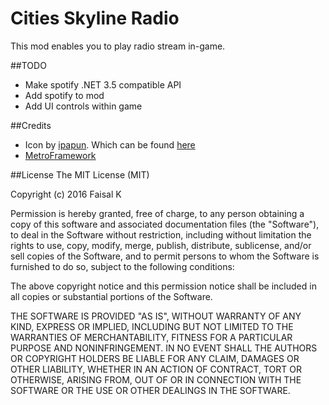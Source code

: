 # Cities Skyline Radio
This mod enables you to play radio stream in-game.

##TODO
- Make spotify .NET 3.5 compatible API
- Add spotify to mod
- Add UI controls within game

##Credits
- Icon by [ipapun](http://ipapun.deviantart.com/). Which can be found [here](http://findicons.com/icon/158437/mic?id=372347)
- [MetroFramework](http://thielj.github.io/MetroFramework)

##License
The MIT License (MIT)

Copyright (c) 2016 Faisal K

Permission is hereby granted, free of charge, to any person obtaining a copy
of this software and associated documentation files (the "Software"), to deal
in the Software without restriction, including without limitation the rights
to use, copy, modify, merge, publish, distribute, sublicense, and/or sell
copies of the Software, and to permit persons to whom the Software is
furnished to do so, subject to the following conditions:

The above copyright notice and this permission notice shall be included in all
copies or substantial portions of the Software.

THE SOFTWARE IS PROVIDED "AS IS", WITHOUT WARRANTY OF ANY KIND, EXPRESS OR
IMPLIED, INCLUDING BUT NOT LIMITED TO THE WARRANTIES OF MERCHANTABILITY,
FITNESS FOR A PARTICULAR PURPOSE AND NONINFRINGEMENT. IN NO EVENT SHALL THE
AUTHORS OR COPYRIGHT HOLDERS BE LIABLE FOR ANY CLAIM, DAMAGES OR OTHER
LIABILITY, WHETHER IN AN ACTION OF CONTRACT, TORT OR OTHERWISE, ARISING FROM,
OUT OF OR IN CONNECTION WITH THE SOFTWARE OR THE USE OR OTHER DEALINGS IN THE
SOFTWARE.
